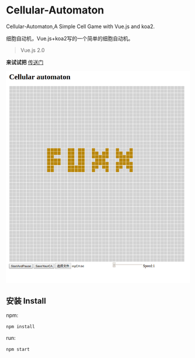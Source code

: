 # Cellular-Automaton
Cellular-Automaton,A Simple Cell Game with Vue.js and koa2.

细胞自动机，Vue.js+koa2写的一个简单的细胞自动机。

> Vue.js 2.0

**来试试把** [传送门](http://ca.chanchun.net/)

![示例动画](./public/images/readme.gif)

## 安装 Install

npm:

```javascript
npm install
```

run:

```
npm start
```

